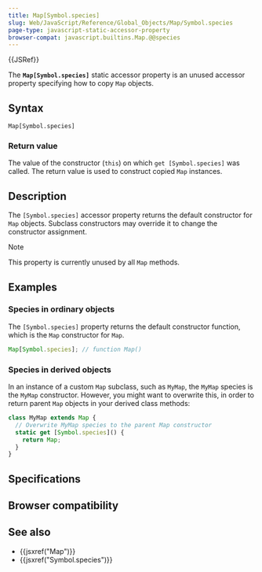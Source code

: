 ```yaml
---
title: Map[Symbol.species]
slug: Web/JavaScript/Reference/Global_Objects/Map/Symbol.species
page-type: javascript-static-accessor-property
browser-compat: javascript.builtins.Map.@@species
---
```


{{JSRef}}

The **`Map[Symbol.species]`** static accessor property is an unused accessor property specifying how to copy `Map` objects.

## Syntax

```js-nolint
Map[Symbol.species]
```

### Return value

The value of the constructor (`this`) on which `get [Symbol.species]` was called. The return value is used to construct copied `Map` instances.

## Description

The `[Symbol.species]` accessor property returns the default constructor for `Map` objects. Subclass constructors may override it to change the constructor assignment.

> [!NOTE]
> This property is currently unused by all `Map` methods.

## Examples

### Species in ordinary objects

The `[Symbol.species]` property returns the default constructor function, which is the `Map` constructor for `Map`.

```js
Map[Symbol.species]; // function Map()
```

### Species in derived objects

In an instance of a custom `Map` subclass, such as `MyMap`, the `MyMap` species is the `MyMap` constructor. However, you might want to overwrite this, in order to return parent `Map` objects in your derived class methods:

```js
class MyMap extends Map {
  // Overwrite MyMap species to the parent Map constructor
  static get [Symbol.species]() {
    return Map;
  }
}
```

## Specifications



## Browser compatibility



## See also

- {{jsxref("Map")}}
- {{jsxref("Symbol.species")}}
